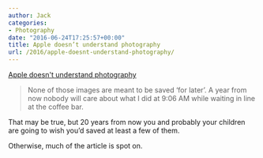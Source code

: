 ```yaml
---
author: Jack
categories:
- Photography
date: "2016-06-24T17:25:57+00:00"
title: Apple doesn’t understand photography
url: /2016/apple-doesnt-understand-photography/
---
```


[Apple doesn't understand photography][1]

> None of those images are meant to be saved ‘for later’. A year from now nobody will care about what I did at 9:06 AM while waiting in line at the coffee bar.

That may be true, but 20 years from now you and probably your children are going to wish you’d saved at least a few of them.

Otherwise, much of the article is spot on.

 [1]: #url